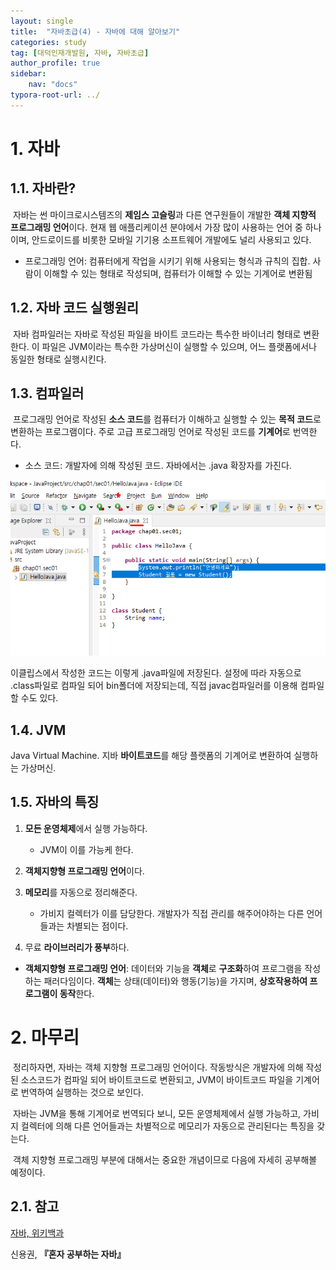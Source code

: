 ```yaml
---
layout: single
title:  "자바초급(4) - 자바에 대해 알아보기"
categories: study
tag: [대덕인재개발원, 자바, 자바초급]
author_profile: true
sidebar:
    nav: "docs"
typora-root-url: ../
---
```




# 1. 자바



## 1.1. 자바란?

​    자바는 썬 마이크로시스템즈의 **제임스 고슬링**과 다른 연구원들이 개발한 **객체 지향적 프로그래밍 언어**이다. 현재 웹 애플리케이션 분야에서 가장 많이 사용하는 언어 중 하나이며, 안드로이드를 비롯한 모바일 기기용 소프트웨어 개발에도 널리 사용되고 있다.



* 프로그래밍 언어: 컴퓨터에게 작업을 시키기 위해 사용되는 형식과 규칙의 집합. 사람이 이해할 수 있는 형태로 작성되며, 컴퓨터가 이해할 수 있는 기계어로 변환됨



## 1.2. 자바 코드 실행원리

​    자바 컴파일러는 자바로 작성된 파일을 바이트 코드라는 특수한 바이너리 형태로 변환한다. 이 파일은 JVM이라는 특수한 가상머신이 실행할 수 있으며, 어느 플랫폼에서나 동일한 형태로 실행시킨다.



## 1.3. 컴파일러

​     프로그래밍 언어로 작성된 **소스 코드**를 컴퓨터가 이해하고 실행할 수 있는 **목적 코드**로 변환하는 프로그램이다. 주로 고급 프로그래밍 언어로 작성된 코드를 **기계어**로 번역한다.



- 소스 코드: 개발자에 의해 작성된 코드. 자바에서는 .java 확장자를 가진다.

![image-20240419193731360](/images/2024-04-19-study-java1-4/image-20240419193731360.png)

이클립스에서 작성한 코드는 이렇게 .java파일에 저장된다. 설정에 따라 자동으로 .class파일로 컴파일 되어 bin폴더에 저장되는데, 직접 javac컴파일러를 이용해 컴파일할 수도 있다.



## 1.4. JVM

Java Virtual Machine. 지바 **바이트코드**를 해당 플랫폼의 기계어로 변환하여 실행하는 가상머신.



## 1.5. 자바의 특징

1. **모든 운영체제**에서 실행 가능하다.
   - JVM이 이를 가능케 한다.

2. **객체지향형 프로그래밍 언어**이다.

   

3. **메모리**를 자동으로 정리해준다.
   - 가비지 컬렉터가 이를 담당한다. 개발자가 직접 관리를 해주어야하는 다른 언어들과는 차별되는 점이다.

4. 무료 **라이브러리가 풍부**하다.



- **객체지향형 프로그래밍 언어**: 데이터와 기능을 **객체**로 **구조화**하여 프로그램을 작성하는 패러다임이다. **객체**는 상태(데이터)와 행동(기능)을 가지며, **상호작용하여 프로그램이 동작**한다.



# 2. 마무리



​    정리하자면, 자바는 객체 지향형 프로그래밍 언어이다. 작동방식은 개발자에 의해 작성된 소스코드가 컴파일 되어 바이트코드로 변환되고, JVM이 바이트코드 파일을 기계어로 번역하여 실행하는 것으로 보인다. 



​    자바는 JVM을 통해 기계어로 번역되다 보니, 모든 운영체제에서 실행 가능하고, 가비지 컬렉터에 의해 다른 언어들과는 차별적으로 메모리가 자동으로 관리된다는 특징을 갖는다.



​    객체 지향형 프로그래밍 부분에 대해서는 중요한 개념이므로 다음에 자세히 공부해볼 예정이다.



## 2.1. 참고

[자바, 위키백과](https://ko.wikipedia.org/wiki/%EC%9E%90%EB%B0%94_(%ED%94%84%EB%A1%9C%EA%B7%B8%EB%9E%98%EB%B0%8D_%EC%96%B8%EC%96%B4))

신용권, **『**혼자 공부하는 자바**』**
